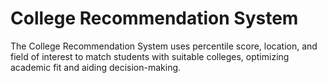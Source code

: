 # College Recommendation System

The College Recommendation System uses percentile score, location, and field of interest to match students with suitable colleges, optimizing academic fit and aiding decision-making.
